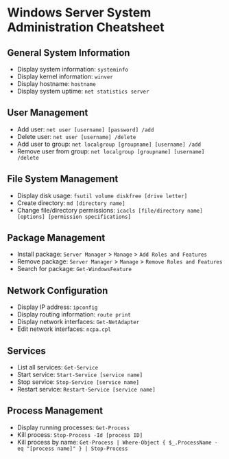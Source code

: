 # Windows Server System Administration Cheatsheet

## General System Information

- Display system information: `systeminfo`
- Display kernel information: `winver`
- Display hostname: `hostname`
- Display system uptime: `net statistics server`

## User Management

- Add user: `net user [username] [password] /add`
- Delete user: `net user [username] /delete`
- Add user to group: `net localgroup [groupname] [username] /add`
- Remove user from group: `net localgroup [groupname] [username] /delete`

## File System Management

- Display disk usage: `fsutil volume diskfree [drive letter]`
- Create directory: `md [directory name]`
- Change file/directory permissions: `icacls [file/directory name] [options] [permission specifications]`

## Package Management

- Install package: `Server Manager` > `Manage` > `Add Roles and Features`
- Remove package: `Server Manager` > `Manage` > `Remove Roles and Features`
- Search for package: `Get-WindowsFeature`

## Network Configuration

- Display IP address: `ipconfig`
- Display routing information: `route print`
- Display network interfaces: `Get-NetAdapter`
- Edit network interfaces: `ncpa.cpl`

## Services

- List all services: `Get-Service`
- Start service: `Start-Service [service name]`
- Stop service: `Stop-Service [service name]`
- Restart service: `Restart-Service [service name]`

## Process Management

- Display running processes: `Get-Process`
- Kill process: `Stop-Process -Id [process ID]`
- Kill process by name: `Get-Process | Where-Object { $_.ProcessName -eq "[process name]" } | Stop-Process`
